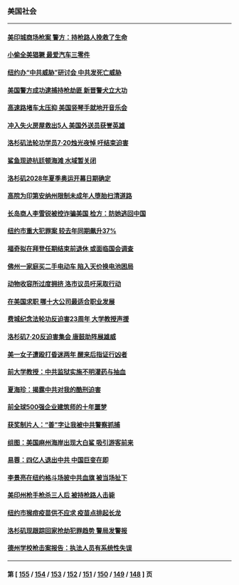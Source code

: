 ### 美国社会
---
#### [美印城商场枪案 警方：持枪路人挽救了生命](../../pages/ncid1078160/n13784799.md) 
#### [小偷全美猖獗 最爱汽车三零件](../../pages/ncid1078160/n13784745.md) 
#### [纽约办“中共威胁”研讨会 中共发死亡威胁](../../pages/ncid1078160/n13784743.md) 
#### [美国警方成功逮捕持枪劫匪 新晋警犬立大功](../../pages/ncid1078160/n13784360.md) 
#### [高速路堵车太压抑 美国竖琴手就地开音乐会](../../pages/ncid1078160/n13784342.md) 
#### [冲入失火房屋救出5人 美国外送员获誉英雄](../../pages/ncid1078160/n13784119.md) 
#### [洛杉矶法轮功学员7·20烛光夜悼 吁结束迫害](../../pages/ncid1078160/n13784094.md) 
#### [鲨鱼现迹杭廷顿海滩 水域暂关闭](../../pages/ncid1078160/n13784282.md) 
#### [洛杉矶2028年夏季奥运开幕日期确定](../../pages/ncid1078160/n13784265.md) 
#### [高院为印第安纳州限制未成年人堕胎扫清道路](../../pages/ncid1078160/n13784131.md) 
#### [长岛商人李雪锐被控诈骗美国 检方：防她逃回中国](../../pages/ncid1078160/n13784189.md) 
#### [纽约市重大犯罪案 较去年同期飙升37%](../../pages/ncid1078160/n13784187.md) 
#### [福奇拟在拜登任期结束前退休 或面临国会调查](../../pages/ncid1078160/n13783943.md) 
#### [佛州一家庭买二手电动车 陷入天价换电池困局](../../pages/ncid1078160/n13784028.md) 
#### [动物收容所过度拥挤 洛市议员吁采取行动](../../pages/ncid1078160/n13784015.md) 
#### [在美国求职 哪十大公司最适合职业发展](../../pages/ncid1078160/n13783982.md) 
#### [费城纪念法轮功反迫害23周年 大学教授声援](../../pages/ncid1078160/n13783948.md) 
#### [洛杉矶7·20反迫害集会 唐鼓助阵展雄威](../../pages/ncid1078160/n13783935.md) 
#### [美一女子遭殴打昏迷两年 醒来后指证行凶者](../../pages/ncid1078160/n13783928.md) 
#### [前大学教授：中共监狱实施不明灌药与抽血](../../pages/ncid1078160/n13783020.md) 
#### [夏海珍：揭露中共对我的酷刑迫害](../../pages/ncid1078160/n13783036.md) 
#### [前全球500强企业建筑师的十年噩梦](../../pages/ncid1078160/n13783028.md) 
#### [获奖制片人：“善”字让我被中共警察抓捕](../../pages/ncid1078160/n13783056.md) 
#### [组图：美国麻州海岸出现大白鲨 吸引游客前来](../../pages/ncid1078160/n13783669.md) 
#### [易蓉：四亿人退出中共  中国巨变在即](../../pages/ncid1078160/n13783004.md) 
#### [李景亮在纽约格斗场披中共血旗 被当场扯下](../../pages/ncid1078160/n13783725.md) 
#### [美印州枪手枪杀三人后 被持枪路人击毙](../../pages/ncid1078160/n13783263.md) 
#### [纽约市猴痘疫苗供不应求 疫苗点排起长龙](../../pages/ncid1078160/n13783394.md) 
#### [洛杉矶现跟踪回家抢劫犯罪趋势 警局发警报](../../pages/ncid1078160/n13783244.md) 
#### [德州学校枪击案报告：执法人员有系统性失误](../../pages/ncid1078160/n13783105.md) 

---
#### 第 [ [155](./155.md) / [154](./154.md) / [153](./153.md) / [152](./152.md) / [151](./151.md) / [150](./150.md) / [149](./149.md) / [148](./148.md) ] 页
